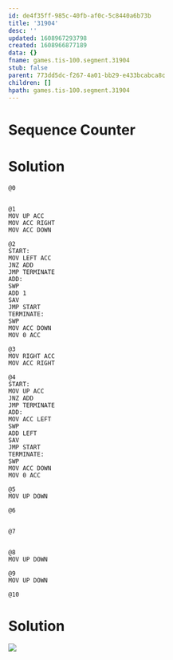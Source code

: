 ```yaml
---
id: de4f35ff-985c-40fb-af0c-5c8440a6b73b
title: '31904'
desc: ''
updated: 1608967293798
created: 1608966877189
data: {}
fname: games.tis-100.segment.31904
stub: false
parent: 773dd5dc-f267-4a01-bb29-e433bcabca8c
children: []
hpath: games.tis-100.segment.31904
---
```

# Sequence Counter

# Solution

```
@0


@1
MOV UP ACC
MOV ACC RIGHT
MOV ACC DOWN

@2
START:
MOV LEFT ACC
JNZ ADD
JMP TERMINATE
ADD:
SWP
ADD 1
SAV
JMP START
TERMINATE:
SWP
MOV ACC DOWN
MOV 0 ACC

@3
MOV RIGHT ACC
MOV ACC RIGHT

@4
START:
MOV UP ACC
JNZ ADD
JMP TERMINATE
ADD:
MOV ACC LEFT
SWP
ADD LEFT
SAV
JMP START
TERMINATE:
SWP
MOV ACC DOWN
MOV 0 ACC

@5
MOV UP DOWN

@6


@7


@8
MOV UP DOWN

@9
MOV UP DOWN

@10

```

# Solution

![](/assets/images/2020-12-16-12-50-26.png)
